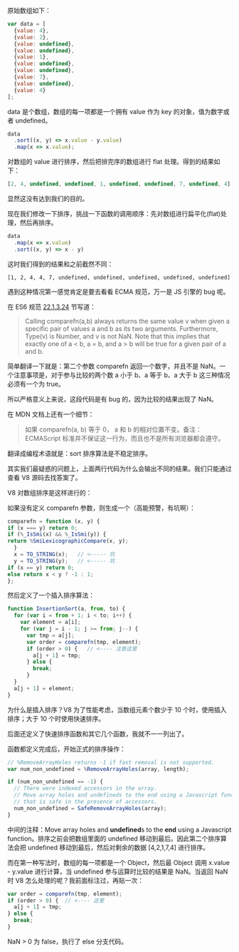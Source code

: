 原始数组如下：

```js
var data = [
  {value: 4}, 
  {value: 2}, 
  {value: undefined}, 
  {value: undefined}, 
  {value: 1}, 
  {value: undefined}, 
  {value: undefined}, 
  {value: 7}, 
  {value: undefined}, 
  {value: 4}
];
```

data 是个数组，数组的每一项都是一个拥有 value 作为 key 的对象，值为数字或者 undefined。

```js
data
  .sort((x, y) => x.value - y.value)
  .map(x => x.value);
```

对数组的 value 进行排序，然后把排完序的数组进行 flat 处理。得到的结果如下：

```js
[2, 4, undefined, undefined, 1, undefined, undefined, 7, undefined, 4]
```

显然这没有达到我们的目的。

现在我们修改一下排序，挑战一下函数的调用顺序：先对数组进行扁平化(flat)处理，然后再排序。

```js
data
  .map(x => x.value)
  .sort((x, y) => x - y)
```

这时我们得到的结果和之前截然不同：

```text
[1, 2, 4, 4, 7, undefined, undefined, undefined, undefined, undefined]
```

遇到这种情况第一感觉肯定是要去看看 ECMA 规范，万一是 JS 引擎的 bug 呢。

在 ES6 规范 [22.1.3.24](https://link.zhihu.com/?target=http%3A//www.ecma-international.org/ecma-262/6.0/%23sec-array.prototype.sort) 节写道：

> Calling comparefn(a,b) always returns the same value v when given a specific pair of values a and b as its two arguments. Furthermore, Type(v) is Number, and v is not NaN. Note that this implies that exactly one of a < b, a = b, and a > b will be true for a given pair of a and b.

简单翻译一下就是：第二个参数 comparefn 返回一个数字，并且不是 NaN。一个注意事项是，对于参与比较的两个数 a 小于 b、a 等于 b、a 大于 b 这三种情况必须有一个为 true。

所以严格意义上来说，这段代码是有 bug 的，因为比较的结果出现了 NaN。

在 MDN 文档上还有一个细节：

> 如果 comparefn(a, b) 等于 0， a 和 b 的相对位置不变。备注：ECMAScript 标准并不保证这一行为，而且也不是所有浏览器都会遵守。

翻译成编程术语就是：sort 排序算法是不稳定排序。

其实我们最疑惑的问题上，上面两行代码为什么会输出不同的结果。我们只能通过查看 V8 源码去找答案了。

V8 对数组排序是这样进行的：

如果没有定义 comparefn 参数，则生成一个（高能预警，有坑啊）：

```js
comparefn = function (x, y) {
if (x === y) return 0;
if (%_IsSmi(x) && %_IsSmi(y)) {
return %SmiLexicographicCompare(x, y);
  }
  x = TO_STRING(x);   // <----- 坑
  y = TO_STRING(y);   // <----- 坑
if (x == y) return 0;
else return x < y ? -1 : 1;
};
```

然后定义了一个插入排序算法：

```js
function InsertionSort(a, from, to) {
  for (var i = from + 1; i < to; i++) {
    var element = a[i];
    for (var j = i - 1; j >= from; j--) {
      var tmp = a[j];
      var order = comparefn(tmp, element);
      if (order > 0) {   // <---- 注意这里
        a[j + 1] = tmp;
      } else {
        break;
      }
  }
  a[j + 1] = element;
}
```

为什么是插入排序？V8 为了性能考虑，当数组元素个数少于 10 个时，使用插入排序；大于 10 个时使用快速排序。

后面还定义了快速排序函数和其它几个函数，我就不一一列出了。

函数都定义完成后，开始正式的排序操作：

```js
// %RemoveArrayHoles returns -1 if fast removal is not supported.
var num_non_undefined = %RemoveArrayHoles(array, length);

if (num_non_undefined == -1) {
  // There were indexed accessors in the array.
  // Move array holes and undefineds to the end using a Javascript function
  // that is safe in the presence of accessors.
  num_non_undefined = SafeRemoveArrayHoles(array);
}
```

中间的注释：Move array holes and **undefined**s to the **end** using a Javascript function。排序之前会把数组里面的 undefined 移动到最后。因此第二个排序算法会把 undefined 移动到最后，然后对剩余的数据 [4,2,1,7,4] 进行排序。

而在第一种写法时，数组的每一项都是一个 Object，然后最 Object 调用 x.value - y.value 进行计算，当 undefined 参与运算时比较的结果是 NaN。当返回 NaN 时 V8 怎么处理的呢？我前面标注过，再贴一次：

```js
var order = comparefn(tmp, element);
if (order > 0) {  // <---- 这里
  a[j + 1] = tmp;
} else {
  break;
}
```

NaN > 0 为 false，执行了 else 分支代码。